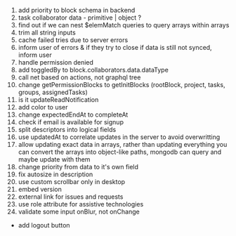 1. add priority to block schema in backend
2. task
   collaborator
   data - primitive | object ?
3. find out if we can nest \$elemMatch queries to query arrays within arrays
4. trim all string inputs
5. cache failed tries due to server errors
6. inform user of errors & if they try to close if data is still not synced, inform user
7. handle permission denied
8. add toggledBy to block.collaborators.data.dataType
9. call net based on actions, not graphql tree
10. change getPermissionBlocks to getInitBlocks (rootBlock, project, tasks, groups, assignedTasks)
11. is it updateReadNotification
12. add color to user
13. change expectedEndAt to completeAt
14. check if email is available for signup
15. split descriptors into logical fields
16. use updatedAt to correlate updates in the server to avoid overwritting
17. allow updating exact data in arrays, rather than updating everything
    you can convert the arrays into object-like paths, mongodb can query and maybe update with them
18. change priority from data to it's own field
19. fix autosize in description
20. use custom scrollbar only in desktop
21. embed version
22. external link for issues and requests
23. use role attribute for assistive technologies
24. validate some input onBlur, not onChange

- add logout button
